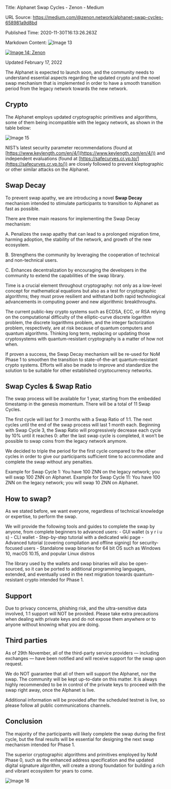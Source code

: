 Title: Alphanet Swap Cycles - Zenon - Medium

URL Source: https://medium.com/@zenon.network/alphanet-swap-cycles-658981a9d8bd

Published Time: 2020-11-30T16:13:26.263Z

Markdown Content:
![Image 13](https://miro.medium.com/v2/resize:fit:700/1*fwYu3PsayZGuNHgEBKgjtQ.png)

[![Image 14: Zenon](https://miro.medium.com/v2/resize:fill:88:88/1*rFXGQl3tfmku28AMjfzlAQ.png)](https://medium.com/@zenon.network?source=post_page---byline--658981a9d8bd--------------------------------)

Updated February 17, 2022

The Alphanet is expected to launch soon, and the community needs to understand essential aspects regarding the updated crypto and the novel swap mechanism that is implemented in order to have a smooth transition period from the legacy network towards the new network.

## Crypto

The Alphanet employs updated cryptographic primitives and algorithms, some of them being incompatible with the legacy network, as shown in the table below:

![Image 15](https://miro.medium.com/v2/resize:fit:700/1*jAMy-VMC_FXjcJiQShHWNw.jpeg)

NIST’s latest security parameter recommendations (found at [https://www.keylength.com/en/4/](https://www.keylength.com/en/4/)) and independent evaluations (found at [https://safecurves.cr.yp.to/](https://safecurves.cr.yp.to/)) are closely followed to prevent kleptographic or other similar attacks on the Alphanet.

## Swap Decay

To prevent swap apathy, we are introducing a novel **Swap Decay** mechanism intended to stimulate participants to transition to Alphanet as fast as possible.

There are three main reasons for implementing the Swap Decay mechanism:

A. Penalizes the swap apathy that can lead to a prolonged migration time, harming adoption, the stability of the network, and growth of the new ecosystem.

B. Strengthens the community by leveraging the cooperation of technical and non-technical users.

C. Enhances decentralization by encouraging the developers in the community to extend the capabilities of the swap library.

Time is a crucial element throughout cryptography: not only as a low-level concept for mathematical equations but also as a test for cryptographic algorithms; they must prove resilient and withstand both rapid technological advancements in computing power and new algorithmic breakthroughs.

The current public-key crypto systems such as ECDSA, ECC, or RSA relying on the computational difficulty of the elliptic-curve discrete logarithm problem, the discrete logarithms problem, and the integer factorization problem, respectively, are at risk because of quantum computers and quantum algorithms. Thinking long term, replacing or updating those cryptosystems with quantum-resistant cryptography is a matter of how not when.

If proven a success, the Swap Decay mechanism will be re-used for NoM Phase 1 to smoothen the transition to state-of-the-art quantum-resistant crypto systems. Efforts will also be made to improve and standardize the solution to be suitable for other established cryptocurrency networks.

## Swap Cycles & Swap Ratio

The swap process will be available for 1 year, starting from the embedded timestamp in the genesis momentum. There will be a total of 11 Swap Cycles.

The first cycle will last for 3 months with a Swap Ratio of 1:1. The next cycles until the end of the swap process will last 1 month each. Beginning with Swap Cycle 3, the Swap Ratio will progressively decrease each cycle by 10% until it reaches 0: after the last swap cycle is completed, it won’t be possible to swap coins from the legacy network anymore.

We decided to triple the period for the first cycle compared to the other cycles in order to give our participants sufficient time to accommodate and complete the swap without any penalties.

Example for Swap Cycle 1: You have 100 ZNN on the legacy network; you will swap 100 ZNN on Alphanet.
Example for Swap Cycle 11: You have 100 ZNN on the legacy network; you will swap 10 ZNN on Alphanet.

## How to swap?

As we stated before, we want everyone, regardless of technical knowledge or expertise, to perform the swap.

We will provide the following tools and guides to complete the swap by anyone, from complete beginners to advanced users:
\- GUI wallet (s y r i u s)
\- CLI wallet
\- Step-by-step tutorial with a dedicated wiki page
\- Advanced tutorial (covering compilation and offline signing) for security-focused users
\- Standalone swap binaries for 64 bit OS such as Windows 10, macOS 10.15, and popular Linux distros

The library used by the wallets and swap binaries will also be open-sourced, so it can be ported to additional programming languages, extended, and eventually used in the next migration towards quantum-resistant crypto intended for Phase 1.

## Support

Due to privacy concerns, phishing risk, and the ultra-sensitive data involved, 1:1 support will NOT be provided. Please take extra precautions when dealing with private keys and do not expose them anywhere or to anyone without knowing what you are doing.

## Third parties

As of 29th November, all of the third-party service providers — including exchanges — have been notified and will receive support for the swap upon request.

We do NOT guarantee that all of them will support the Alphanet, nor the swap. The community will be kept up-to-date on this matter. It is always highly recommended to be in control of the private keys to proceed with the swap right away, once the Alphanet is live.

Additional information will be provided after the scheduled testnet is live, so please follow all public communications channels.

## Conclusion

The majority of the participants will likely complete the swap during the first cycle, but the final results will be essential for designing the next swap mechanism intended for Phase 1.

The superior cryptographic algorithms and primitives employed by NoM Phase 0, such as the enhanced address specification and the updated digital signature algorithm, will create a strong foundation for building a rich and vibrant ecosystem for years to come.

![Image 16](https://miro.medium.com/v2/resize:fit:700/1*Mmc7SKlNQixk84dA2gNNkw.jpeg)
